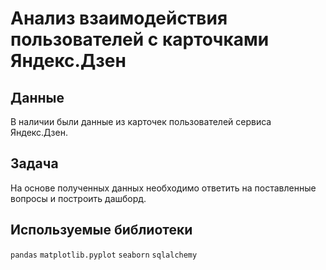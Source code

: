 # Анализ взаимодействия пользователей с карточками Яндекс.Дзен

## Данные

В наличии были данные из карточек пользователей сервиса Яндекс.Дзен.

## Задача

На основе полученных данных необходимо ответить на поставленные вопросы и построить дашборд.

## Используемые библиотеки
```pandas```
```matplotlib.pyplot```
```seaborn```
```sqlalchemy```
